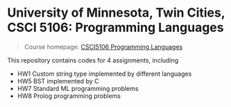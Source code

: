 # University of Minnesota, Twin Cities, CSCI 5106: Programming Languages

> Course homepage: [CSCI5106 Programming Languages](http://www-users.cselabs.umn.edu/classes/Fall-2019/csci5106/)

This repository contains codes for 4 assignments, including

- HW1 Custom string type implemented by different languages
- HW5 BST implemented by C
- HW7 Standard ML programming problems
- HW8 Prolog programming problems
